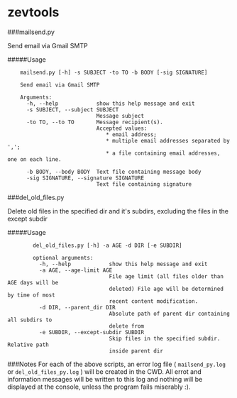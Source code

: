 zevtools
========



###mailsend.py

Send email via Gmail SMTP


#####Usage

```
    mailsend.py [-h] -s SUBJECT -to TO -b BODY [-sig SIGNATURE]

    Send email via Gmail SMTP

    Arguments:
      -h, --help            show this help message and exit
      -s SUBJECT, --subject SUBJECT
                            Message subject
      -to TO, --to TO       Message recipient(s). 
                            Accepted values: 
                               * email address; 
                               * multiple email addresses separated by ',';
                               * a file containing email addresses, one on each line.

      -b BODY, --body BODY  Text file containing message body
      -sig SIGNATURE, --signature SIGNATURE
                            Text file containing signature

```



###del_old_files.py

Delete old files in the specified dir and it's subdirs, excluding the files in
the except subdir

#####Usage

```
        del_old_files.py [-h] -a AGE -d DIR [-e SUBDIR]

        optional arguments:
          -h, --help            show this help message and exit
          -a AGE, --age-limit AGE
                                File age limit (all files older than AGE days will be
                                deleted) File age will be determined by time of most
                                recent content modification.
          -d DIR, --parent_dir DIR
                                Absolute path of parent dir containing all subdirs to
                                delete from
          -e SUBDIR, --except-subdir SUBDIR
                                Skip files in the specified subdir. Relative path
                                inside parent dir
```



###Notes
For each of the above scripts, an error log file ( ```mailsend_py.log``` or ```del_old_files_py.log``` ) will be created in the CWD. 
All errot and information messages will be written to this log and nothing will be displayed at the console, unless the program fails miserably :).
